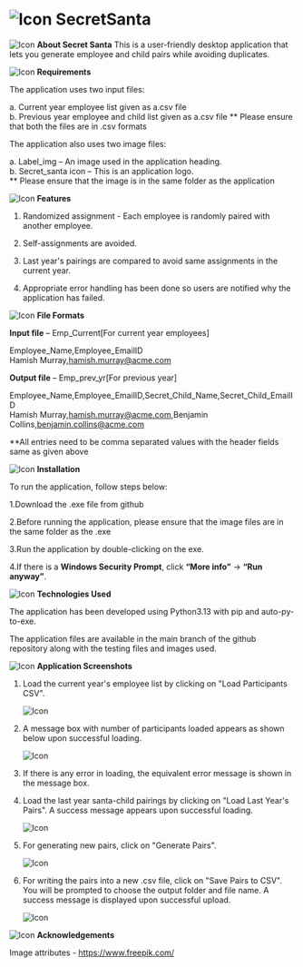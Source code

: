 # ![Icon](Assets/Images/SecretSanta_icon.png) SecretSanta   
![Icon](Assets/Images/About_icon.jpg) **About Secret Santa**
This is a user-friendly desktop application that lets you generate employee and child pairs while avoiding duplicates. 

![Icon](Assets/Images/Requirements_icon.png) **Requirements**

The application uses two input files: 

  a. Current year employee list given as a.csv file  
  b. Previous year employee and child list given as a.csv file 
  ** Please ensure that both the files are in .csv formats 

The application also uses two image files: 

  a. Label_img – An image used in the application heading.  
  b. Secret_santa icon – This is an application logo.  
  ** Please ensure that the image is in the same folder as the application 
  
![Icon](Assets/Images/Constraints_icon.png) **Features**

1. Randomized assignment - Each employee is randomly paired with another employee.
   
2. Self-assignments are avoided.

3. Last year's pairings are compared to avoid same assignments in the current year.

4. Appropriate error handling has been done so users are notified why the application has failed.

![Icon](Assets/Images/File_formats_icon.png) **File Formats**

**Input file** – Emp_Current[For current year employees] 

Employee_Name,Employee_EmailID  
Hamish Murray,hamish.murray@acme.com 

**Output file** – Emp_prev_yr[For previous year] 

Employee_Name,Employee_EmailID,Secret_Child_Name,Secret_Child_EmailID  
Hamish Murray,hamish.murray@acme.com,Benjamin Collins,benjamin.collins@acme.com 

**All entries need to be comma separated values with the header fields same as given above 

![Icon](Assets/Images/Installation_icon.png) **Installation** 

To run the application, follow steps below: 

1.Download the .exe file from github 

2.Before running the application, please ensure that the image files are in the same folder as the .exe 

3.Run the application by double-clicking on the exe.
   
4.If there is a **Windows Security Prompt**, click **“More info”** → **“Run anyway”**. 

![Icon](Assets/Images/Technology_icon.png) **Technologies Used** 

The application has been developed using Python3.13 with pip and auto-py-to-exe.  

The application files are available in the main branch of the github repository along with the testing files and images used. 

![Icon](Assets/Images/Screenshot.png) **Application Screenshots** 

1. Load the current year's employee list by clicking on "Load Participants CSV".

   ![Icon](Assets/Images/App_SS_1.png)

2. A message box with number of participants loaded appears as shown below upon successful loading.

   ![Icon](Assets/Images/App_SS_2.png)
  
3. If there is any error in loading, the equivalent error message is shown in the message box.

4. Load the last year santa-child pairings by clicking on "Load Last Year's Pairs". A success message appears upon successful loading.

   ![Icon](Assets/Images/App_SS_3.png) 
   
5. For generating new pairs, click on "Generate Pairs".

   ![Icon](Assets/Images/App_SS_4.png) 

6. For writing the pairs into a new .csv file, click on "Save Pairs to CSV". You will be prompted to choose the output folder and file name. A success message is displayed upon successful upload.

   ![Icon](Assets/Images/App_SS_5.png)

![Icon](Assets/Images/Acknowledgements_icon.png) **Acknowledgements**

Image attributes - https://www.freepik.com/ 
